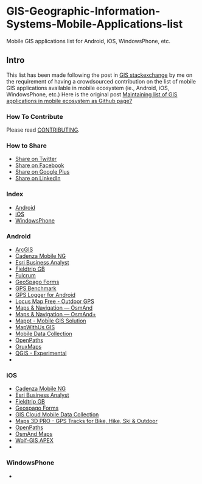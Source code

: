 # GIS-Geographic-Information-Systems-Mobile-Applications-list
Mobile GIS applications list for Android, iOS, WindowsPhone, etc.

## Intro
This list has been made following the post in [GIS stackexchange](http://gis.stackexchange.com) by me on the requirement of having a crowdsourced contribution on the list of mobile GIS applications available in mobile ecosystem (ie., Android, iOS, WindowsPhone, etc.)
Here is the original post [Maintaining list of GIS applications in mobile ecosystem as Github page?](http://gis.stackexchange.com/questions/206457/maintaining-list-of-gis-applications-in-mobile-ecosystem-as-github-page)

### How To Contribute

Please read [CONTRIBUTING](/CONTRIBUTING.md).

### How to Share
+ [Share on Twitter](http://twitter.com/home?status=https://github.com/akarsh/GIS-Geographic-Information-Systems-Mobile-Applications-list)
+ [Share on Facebook](http://www.facebook.com/sharer/sharer.php?s=100&p[url]=https://github.com/akarsh/GIS-Geographic-Information-Systems-Mobile-Applications-list)
+ [Share on Google Plus](https://plus.google.com/share?url=https://github.com/akarsh/GIS-Geographic-Information-Systems-Mobile-Applications-list)
+ [Share on LinkedIn](http://www.linkedin.com/shareArticle?mini=true&url=https://github.com/akarsh/GIS-Geographic-Information-Systems-Mobile-Applications-list)

### Index
* [Android](#android)
* [iOS](#ios)
* [WindowsPhone](#windowsphone)

### Android
* [ArcGIS](https://play.google.com/store/apps/details?id=com.esri.android.client)
* [Cadenza Mobile NG](https://play.google.com/store/apps/details?id=net.disy.cadenza.mobile.app&hl=en)
* [Esri Business Analyst](https://play.google.com/store/apps/details?id=com.esri.bao.baomobile&hl=en)
* [Fieldtrip GB](https://play.google.com/store/apps/details?id=uk.ac.edina.mobile)
* [Fulcrum](https://play.google.com/store/apps/details?id=com.spatialnetworks.fulcrum&hl=en)
* [GeoSpago Forms](https://play.google.com/store/apps/details?id=com.geospago)
* [GPS Benchmark](https://play.google.com/store/apps/details?id=com.gpsbenchmark.android)
* [GPS Logger for Android](https://play.google.com/store/apps/details?id=com.mendhak.gpslogger)
* [Locus Map Free - Outdoor GPS](https://play.google.com/store/apps/details?id=menion.android.locus&feature=related_apps)
* [Maps & Navigation — OsmAnd](https://play.google.com/store/apps/details?id=net.osmand)
* [Maps & Navigation — OsmAnd+](https://play.google.com/store/apps/details?id=net.osmand.plus)
* [Mappt - Mobile GIS Solution](https://play.google.com/store/apps/details?id=au.com.mappt)
* [MapWithUs GIS](https://play.google.com/store/apps/details?id=com.geomonkey.mapwithus&hl=en)
* [Mobile Data Collection](https://play.google.com/store/apps/details?id=com.giscloud.mdc)
* [OpenPaths](https://play.google.com/store/apps/details?id=com.nytco.rnd.OpenPaths)
* [OruxMaps](https://play.google.com/store/apps/details?id=com.orux.oruxmaps)
* [QGIS - Experimental](https://play.google.com/store/apps/details?id=org.qgis.qgis&hl=en)
* 

### iOS
* [Cadenza Mobile NG](https://itunes.apple.com/us/app/cadenza-mobile-ng/id1052754530?mt=8)
* [Esri Business Analyst](https://itunes.apple.com/us/app/bao-mobile/id936839636?mt=8)
* [Fieldtrip GB](https://itunes.apple.com/gb/app/fieldtrip-gb/id626772131?mt=8)
* [Geospago Forms](https://itunes.apple.com/us/app/geospago-forms/id963602509?mt=8)
* [GIS Cloud Mobile Data Collection](https://itunes.apple.com/us/app/gis-cloud-mobile-data-collection/id640535923)
* [Maps 3D PRO - GPS Tracks for Bike, Hike, Ski & Outdoor](https://itunes.apple.com/us/app/Maps-3d/id391304000?mt=8)
* [OpenPaths](https://itunes.apple.com/app/openpaths/id493605283)
* [OsmAnd Maps](https://itunes.apple.com/app/apple-store/id934850257?mt=8)
* [Wolf-GIS APEX](https://itunes.apple.com/us/app/wolf-gis-apex/id430366157?mt=8)
* 

### WindowsPhone
* 
